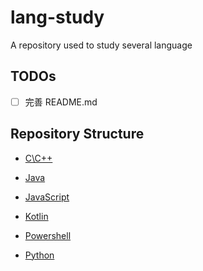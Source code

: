 # lang-study
A repository used to study several language

## TODOs
- [ ] 完善 README.md  

## Repository Structure
- [C\C++](c-cpp)  

- [Java](java)  

- [JavaScript](javascript)  

- [Kotlin](kotlin)  

- [Powershell](powershell)  

- [Python](python)  